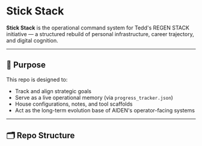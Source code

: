 # Stick Stack

**Stick Stack** is the operational command system for Tedd's REGEN STACK initiative — a structured rebuild of personal infrastructure, career trajectory, and digital cognition.

---

## 🎯 Purpose

This repo is designed to:
- Track and align strategic goals
- Serve as a live operational memory (via `progress_tracker.json`)
- House configurations, notes, and tool scaffolds
- Act as the long-term evolution base of AIDEN's operator-facing systems

---

## 🗂️ Repo Structure

